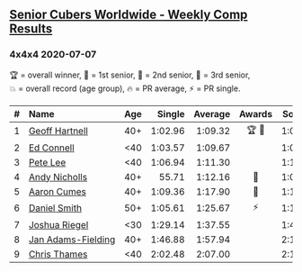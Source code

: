 <style>table {white-space: nowrap;}</style>

## [Senior Cubers Worldwide - Weekly Comp Results](/scw-comp/results/)
### 4x4x4 2020-07-07

<span style="white-space: nowrap;">🏆 = overall winner</span>, <span style="white-space: nowrap;">🥇 = 1st senior</span>, <span style="white-space: nowrap;">🥈 = 2nd senior</span>, <span style="white-space: nowrap;">🥉 = 3rd senior</span>, <span style="white-space: nowrap;">💥 = overall record (age group)</span>, <span style="white-space: nowrap;">🔥 = PR average</span>, <span style="white-space: nowrap;">⚡ = PR single</span>.

| # | Name | Age | Single | Average | Awards | Solve 1 | Solve 2 | Solve 3 | Solve 4 | Solve 5 | Video |
| :--: | :-- | :--: | --: | --: | :--: | --: | --: | --: | --: | --: | :-- |
| 1 | [Geoff Hartnell](../../persons/geoff_hartnell/444.md) | 40+ | 1:02.96 | 1:09.32 | 🏆 🥇 | 1:06.98 | 1:08.39 | 1:02.96 | 1:24.94 | 1:12.60 | [Link](https://www.facebook.com/events/307625317040136/permalink/309604123508922) |
| 2 | [Ed Connell](../../persons/ed_connell/444.md) | <40 | 1:03.57 | 1:09.67 |  | 1:03.57 | 1:11.11 | 1:09.04 | 1:14.13 | 1:08.86 | [Link](https://www.facebook.com/events/307625317040136/permalink/310220113447323) |
| 3 | [Pete Lee](../../persons/pete_lee/444.md) | <40 | 1:06.94 | 1:11.30 |  | 1:13.85 | 1:12.11 | 1:06.94 | 1:10.95 | 1:10.85 | [Link](https://www.facebook.com/events/307625317040136/permalink/309724146830253) |
| 4 | [Andy Nicholls](../../persons/andy_nicholls/444.md) | 40+ | 55.71 | 1:12.16 | 🥈 | 1:05.17 | 1:20.34 | 1:10.98 | DNF | 55.71 | [Link](https://www.facebook.com/events/307625317040136/permalink/309142093555125) |
| 5 | [Aaron Cumes](../../persons/aaron_cumes/444.md) | 40+ | 1:09.36 | 1:17.90 | 🥉 | 1:14.22 | 1:14.96 | 1:31.10 | 1:24.51 | 1:09.36 | [Link](https://www.facebook.com/events/307625317040136/permalink/308438983625436) |
| 6 | [Daniel Smith](../../persons/daniel_smith/444.md) | 50+ | 1:05.61 | 1:25.67 | ⚡ | 1:19.43 | 1:46.21 | 1:29.95 | 1:27.63 | 1:05.61 | [Link](https://www.facebook.com/events/307625317040136/permalink/311930559942945) |
| 7 | [Joshua Riegel](../../persons/joshua_riegel/444.md) | <30 | 1:29.14 | 1:37.55 |  | 1:47.53 | 1:29.14 | 1:41.72 | 1:33.38 | 1:37.55 | [Link](https://www.facebook.com/events/307625317040136/permalink/309552423514092) |
| 8 | [Jan Adams-Fielding](../../persons/jan_adams_fielding/444.md) | 40+ | 1:46.88 | 1:57.94 |  | 2:14.30 | 1:52.65 | 1:46.88 | DNS | DNS | [Link](https://www.facebook.com/events/307625317040136/permalink/311905029945498) |
| 9 | [Chris Thames](../../persons/chris_thames/444.md) | <40 | 2:02.48 | 2:07.00 |  | 2:10.60 | 2:02.48 | 2:07.92 | DNS | DNS | [Link](https://www.facebook.com/events/307625317040136/permalink/308983306904337) |

<!-- Global site tag (gtag.js) - Google Analytics -->
<script async src="https://www.googletagmanager.com/gtag/js?id=UA-86348435-3"></script>
<script>window.dataLayer = window.dataLayer || []; function gtag() {dataLayer.push(arguments);} gtag('js', new Date()); gtag('config', 'UA-86348435-3');</script>
